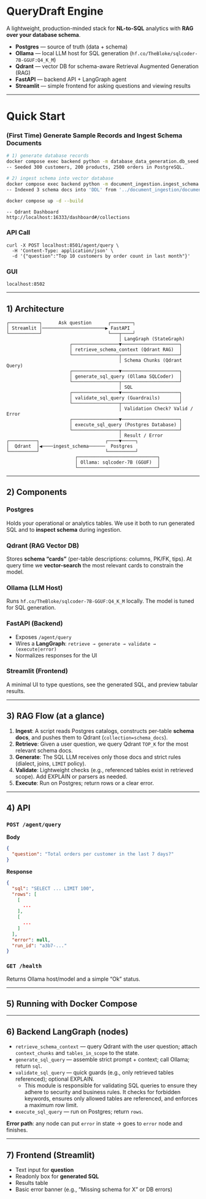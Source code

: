 # QueryDraft Engine

A lightweight, production-minded stack for **NL-to-SQL** analytics with **RAG over your database schema**.

* **Postgres** — source of truth (data + schema)
* **Ollama** — local LLM host for SQL generation (`hf.co/TheBloke/sqlcoder-7B-GGUF:Q4_K_M`)
* **Qdrant** — vector DB for schema-aware Retrieval Augmented Generation (RAG)
* **FastAPI** — backend API + LangGraph agent
* **Streamlit** — simple frontend for asking questions and viewing results

---

# Quick Start

### (First Time) Generate Sample Records and Ingest Schema Documents

```bash
# 1) generate database records
docker compose exec backend python -m database_data_generation.db_seed
-- Seeded 300 customers, 200 products, 2500 orders in PostgreSQL.

# 2) ingest schema into vector database 
docker compose exec backend python -m document_ingestion.ingest_schema
-- Indexed 3 schema docs into 'DDL' from '../document_ingestion/documents.json'
```

```bash
docker compose up -d --build
```

```
-- Qdrant Dashboard
http://localhost:16333/dashboard#/collections
```

### API Call

```
curl -X POST localhost:8501/agent/query \
  -H 'Content-Type: application/json' \
  -d '{"question":"Top 10 customers by order count in last month"}'
```

### GUI

```
localhost:8502
```

---

## 1) Architecture

```
┌───────────┐      Ask question      ┌────────┐
│ Streamlit │───────────────────────▶ FastAPI  
└───────────┘                        └───┬────┘
                                         │ LangGraph (StateGraph)
                       ┌─────────────────▼─────────────────────┐
                       │ retrieve_schema_context (Qdrant RAG)  │
                       └─────────────────┬─────────────────────┘
                                         │ Schema Chunks (Qdrant Query)
                       ┌─────────────────▼─────────────────────┐
                       │ generate_sql_query (Ollama SQLCoder)  │
                       └─────────────────┬─────────────────────┘
                                         │ SQL
                       ┌─────────────────▼─────────────────────┐
                       │ validate_sql_query (Guardrails)       │
                       └─────────────────┬─────────────────────┘
                                         │ Validation Check? Valid / Error
                       ┌─────────────────▼─────────────────────┐
                       │ execute_sql_query (Postgres Database) │
                       └─────────────────┬─────────────────────┘
                                         │ Result / Error
┌──────────┐                        ┌────▼─────┐
│  Qdrant  │◀────ingest_schema──────  Postgres 
└──────────┘                        └──────────┘
                         ┌─────────────────────────────┐
                         │ Ollama: sqlcoder-7B (GGUF)  │
                         └─────────────────────────────┘
```

---

## 2) Components

### Postgres

Holds your operational or analytics tables. We use it both to run generated SQL and to **inspect schema** during
ingestion.

### Qdrant (RAG Vector DB)

Stores **schema “cards”** (per-table descriptions: columns, PK/FK, tips). At query time we **vector-search** the most
relevant cards to constrain the model.

### Ollama (LLM Host)

Runs `hf.co/TheBloke/sqlcoder-7B-GGUF:Q4_K_M` locally. The model is tuned for SQL generation.

### FastAPI (Backend)

* Exposes `/agent/query`
* Wires a **LangGraph**: `retrieve → generate → validate → (execute|error)`
* Normalizes responses for the UI

### Streamlit (Frontend)

A minimal UI to type questions, see the generated SQL, and preview tabular results.

---

## 3) RAG Flow (at a glance)

1. **Ingest**: A script reads Postgres catalogs, constructs per-table **schema docs**, and pushes them to
   Qdrant (`collection=schema_docs`).
2. **Retrieve**: Given a user question, we query Qdrant `TOP_K` for the most relevant schema docs.
3. **Generate**: The SQL LLM receives only those docs and strict rules (dialect, joins, `LIMIT` policy).
4. **Validate**: Lightweight checks (e.g., referenced tables exist in retrieved scope). Add EXPLAIN or parsers as
   needed.
5. **Execute**: Run on Postgres; return rows or a clear error.

---

## 4) API

### `POST /agent/query`

**Body**

```json
{
  "question": "Total orders per customer in the last 7 days?"
}
```

**Response**

```json
{
  "sql": "SELECT ... LIMIT 100",
  "rows": [
    [
      ...
    ],
    [
      ...
    ]
  ],
  "error": null,
  "run_id": "a3b7-..."
}
```

### `GET /health`

Returns Ollama host/model and a simple “Ok” status.

---

## 5) Running with Docker Compose

---

## 6) Backend LangGraph (nodes)

* `retrieve_schema_context` — query Qdrant with the user question; attach `context_chunks` and `tables_in_scope` to the
  state.
* `generate_sql_query` — assemble strict prompt + context; call Ollama; return `sql`.
* `validate_sql_query` — quick guards (e.g., only retrieved tables referenced); optional EXPLAIN.
    - This module is responsible for validating SQL queries to ensure they adhere to security and business rules.
      It checks for forbidden keywords, ensures only allowed tables are referenced, and enforces a maximum row limit.
* `execute_sql_query` — run on Postgres; return `rows`.

**Error path**: any node can put `error` in state → goes to `error` node and finishes.

---

## 7) Frontend (Streamlit)

* Text input for **question**
* Readonly box for **generated SQL**
* Results table
* Basic error banner (e.g., “Missing schema for X” or DB errors)

